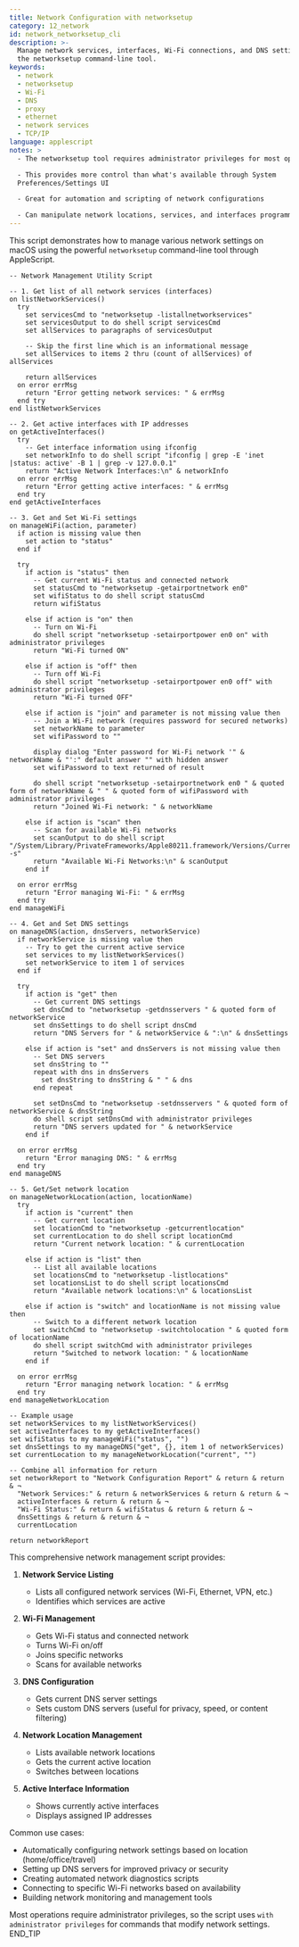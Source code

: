 ```yaml
---
title: Network Configuration with networksetup
category: 12_network
id: network_networksetup_cli
description: >-
  Manage network services, interfaces, Wi-Fi connections, and DNS settings using
  the networksetup command-line tool.
keywords:
  - network
  - networksetup
  - Wi-Fi
  - DNS
  - proxy
  - ethernet
  - network services
  - TCP/IP
language: applescript
notes: >
  - The networksetup tool requires administrator privileges for most operations

  - This provides more control than what's available through System
  Preferences/Settings UI

  - Great for automation and scripting of network configurations

  - Can manipulate network locations, services, and interfaces programmatically
---
```


This script demonstrates how to manage various network settings on macOS using the powerful `networksetup` command-line tool through AppleScript.

```applescript
-- Network Management Utility Script

-- 1. Get list of all network services (interfaces)
on listNetworkServices()
  try
    set servicesCmd to "networksetup -listallnetworkservices"
    set servicesOutput to do shell script servicesCmd
    set allServices to paragraphs of servicesOutput
    
    -- Skip the first line which is an informational message
    set allServices to items 2 thru (count of allServices) of allServices
    
    return allServices
  on error errMsg
    return "Error getting network services: " & errMsg
  end try
end listNetworkServices

-- 2. Get active interfaces with IP addresses
on getActiveInterfaces()
  try
    -- Get interface information using ifconfig
    set networkInfo to do shell script "ifconfig | grep -E 'inet |status: active' -B 1 | grep -v 127.0.0.1"
    return "Active Network Interfaces:\n" & networkInfo
  on error errMsg
    return "Error getting active interfaces: " & errMsg
  end try
end getActiveInterfaces

-- 3. Get and Set Wi-Fi settings
on manageWiFi(action, parameter)
  if action is missing value then
    set action to "status"
  end if
  
  try
    if action is "status" then
      -- Get current Wi-Fi status and connected network
      set statusCmd to "networksetup -getairportnetwork en0"
      set wifiStatus to do shell script statusCmd
      return wifiStatus
      
    else if action is "on" then
      -- Turn on Wi-Fi
      do shell script "networksetup -setairportpower en0 on" with administrator privileges
      return "Wi-Fi turned ON"
      
    else if action is "off" then
      -- Turn off Wi-Fi
      do shell script "networksetup -setairportpower en0 off" with administrator privileges
      return "Wi-Fi turned OFF"
      
    else if action is "join" and parameter is not missing value then
      -- Join a Wi-Fi network (requires password for secured networks)
      set networkName to parameter
      set wifiPassword to ""
      
      display dialog "Enter password for Wi-Fi network '" & networkName & "':" default answer "" with hidden answer
      set wifiPassword to text returned of result
      
      do shell script "networksetup -setairportnetwork en0 " & quoted form of networkName & " " & quoted form of wifiPassword with administrator privileges
      return "Joined Wi-Fi network: " & networkName
      
    else if action is "scan" then
      -- Scan for available Wi-Fi networks
      set scanOutput to do shell script "/System/Library/PrivateFrameworks/Apple80211.framework/Versions/Current/Resources/airport -s"
      return "Available Wi-Fi Networks:\n" & scanOutput
    end if
    
  on error errMsg
    return "Error managing Wi-Fi: " & errMsg
  end try
end manageWiFi

-- 4. Get and Set DNS settings
on manageDNS(action, dnsServers, networkService)
  if networkService is missing value then
    -- Try to get the current active service
    set services to my listNetworkServices()
    set networkService to item 1 of services
  end if
  
  try
    if action is "get" then
      -- Get current DNS settings
      set dnsCmd to "networksetup -getdnsservers " & quoted form of networkService
      set dnsSettings to do shell script dnsCmd
      return "DNS Servers for " & networkService & ":\n" & dnsSettings
      
    else if action is "set" and dnsServers is not missing value then
      -- Set DNS servers
      set dnsString to ""
      repeat with dns in dnsServers
        set dnsString to dnsString & " " & dns
      end repeat
      
      set setDnsCmd to "networksetup -setdnsservers " & quoted form of networkService & dnsString
      do shell script setDnsCmd with administrator privileges
      return "DNS servers updated for " & networkService
    end if
    
  on error errMsg
    return "Error managing DNS: " & errMsg
  end try
end manageDNS

-- 5. Get/Set network location
on manageNetworkLocation(action, locationName)
  try
    if action is "current" then
      -- Get current location
      set locationCmd to "networksetup -getcurrentlocation"
      set currentLocation to do shell script locationCmd
      return "Current network location: " & currentLocation
      
    else if action is "list" then
      -- List all available locations
      set locationsCmd to "networksetup -listlocations"
      set locationsList to do shell script locationsCmd
      return "Available network locations:\n" & locationsList
      
    else if action is "switch" and locationName is not missing value then
      -- Switch to a different network location
      set switchCmd to "networksetup -switchtolocation " & quoted form of locationName
      do shell script switchCmd with administrator privileges
      return "Switched to network location: " & locationName
    end if
    
  on error errMsg
    return "Error managing network location: " & errMsg
  end try
end manageNetworkLocation

-- Example usage
set networkServices to my listNetworkServices()
set activeInterfaces to my getActiveInterfaces()
set wifiStatus to my manageWiFi("status", "")
set dnsSettings to my manageDNS("get", {}, item 1 of networkServices)
set currentLocation to my manageNetworkLocation("current", "")

-- Combine all information for return
set networkReport to "Network Configuration Report" & return & return & ¬
  "Network Services:" & return & networkServices & return & return & ¬
  activeInterfaces & return & return & ¬
  "Wi-Fi Status:" & return & wifiStatus & return & return & ¬
  dnsSettings & return & return & ¬
  currentLocation

return networkReport
```

This comprehensive network management script provides:

1. **Network Service Listing**
   - Lists all configured network services (Wi-Fi, Ethernet, VPN, etc.)
   - Identifies which services are active

2. **Wi-Fi Management**
   - Gets Wi-Fi status and connected network
   - Turns Wi-Fi on/off
   - Joins specific networks
   - Scans for available networks

3. **DNS Configuration**
   - Gets current DNS server settings
   - Sets custom DNS servers (useful for privacy, speed, or content filtering)

4. **Network Location Management**
   - Lists available network locations
   - Gets the current active location
   - Switches between locations

5. **Active Interface Information**
   - Shows currently active interfaces
   - Displays assigned IP addresses

Common use cases:
- Automatically configuring network settings based on location (home/office/travel)
- Setting up DNS servers for improved privacy or security
- Creating automated network diagnostics scripts
- Connecting to specific Wi-Fi networks based on availability
- Building network monitoring and management tools

Most operations require administrator privileges, so the script uses `with administrator privileges` for commands that modify network settings.
END_TIP
